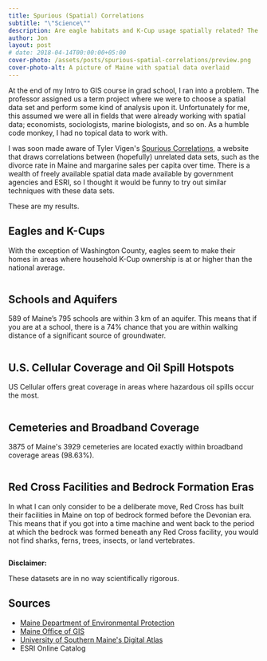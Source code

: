 ```yaml
---
title: Spurious (Spatial) Correlations
subtitle: "\"Science\""
description: Are eagle habitats and K-Cup usage spatially related? The results may shock you.
author: Jon
layout: post
# date: 2018-04-14T00:00:00+05:00
cover-photo: /assets/posts/spurious-spatial-correlations/preview.png
cover-photo-alt: A picture of Maine with spatial data overlaid
---
```


At the end of my Intro to GIS course in grad school, I ran into a problem. The professor assigned us a term project where we were to choose a spatial data set and perform some kind of analysis upon it. Unfortunately for me, this assumed we were all in fields that were already working with spatial data; economists, sociologists, marine biologists, and so on. As a humble code monkey, I had no topical data to work with.

I was soon made aware of Tyler Vigen's [Spurious Correlations](http://www.tylervigen.com), a website that draws correlations between (hopefully) unrelated data sets, such as the divorce rate in Maine and margarine sales per capita over time. There is a wealth of freely available spatial data made available by government agencies and ESRI, so I thought it would be funny to try out similar techniques with these data sets.

These are my results.

## Eagles and K-Cups

With the exception of Washington County, eagles seem to make their homes in areas where household K-Cup ownership is at or higher than the national average.

<span class="image center"><img src="{{ '/assets/posts/spurious-spatial-correlations/EaglesAndKCups.png' | relative_url }}" alt="" /></span>

## Schools and Aquifers

589 of Maine’s 795 schools are within 3 km of an aquifer. This means that if you are at a school, there is a 74% chance that you are within walking distance of a significant source of groundwater.

<span class="image center"><img data-src="{{ '/assets/posts/spurious-spatial-correlations/SchoolsAndAquifers.png' | relative_url }}" alt="" /></span>

## U.S. Cellular Coverage and Oil Spill Hotspots

US Cellular offers great coverage in areas where hazardous oil spills occur the most.

<span class="image center"><img data-src="{{ '/assets/posts/spurious-spatial-correlations/OilSpillsAndUSCellularCoverage.png' | relative_url }}" alt="" /></span>

## Cemeteries and Broadband Coverage

3875 of Maine's 3929 cemeteries are located exactly within broadband coverage areas (98.63%).

<span class="image center"><img data-src="{{ '/assets/posts/spurious-spatial-correlations/CemeteriesAndBroadband.png' | relative_url }}" alt="" /></span>

## Red Cross Facilities and Bedrock Formation Eras

In what I can only consider to be a deliberate move, Red Cross has built their facilities in Maine on top of bedrock formed before the Devonian era. This means that if you got into a time machine and went back to the period at which the bedrock was formed beneath any Red Cross facility, you would not find sharks, ferns, trees, insects, or land vertebrates.

<span class="image center"><img data-src="{{ '/assets/posts/spurious-spatial-correlations/RedCrossAndBedrock.png' | relative_url }}" alt="" /></span>

**Disclaimer:** 

These datasets are in no way scientifically rigorous.

## Sources
- <a href="http://www.maine.gov/dep/gis/datamaps/">Maine Department of Environmental Protection</a>
- <a href="http://www.maine.gov/megis/catalog/">Maine Office of GIS</a>
- <a href="https://usm.maine.edu/gis/digital-atlas">University of Southern Maine's Digital Atlas</a>
- ESRI Online Catalog

<!--
                                __.--'~~~~~`--.
             ..       __.    .-~               ~-.
             ((\     /   `}.~                     `.
              \\\  .{     }               /     \   \
          (\   \\~~       }              |       }   \
           \`.-~ -@~     }  ,-,.         |       )    \
           (___     ) _}  (    :        |    / /      `._
            `----._-~.     _\ \ |_       \   / /-.__     `._
                   ~~----~~  \ \| ~~--~~~(  + /     ~-._    ~-._
                             /  /         \  \          ~--.,___~_-_.
                          __/  /          _\  )
                        .<___.'         .<___/
-->
